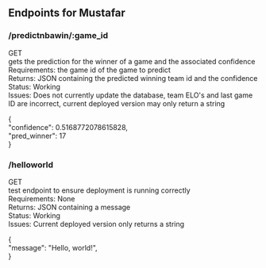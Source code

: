 ## Endpoints for Mustafar

### /predictnbawin/:game_id

GET  
gets the prediction for the winner of a game and the associated confidence  
Requirements: the game id of the game to predict  
Returns: JSON containing the predicted winning team id and the confidence  
Status: Working   
Issues: Does not currently update the database, team ELO's and last game ID are incorrect, current deployed version may only return a string  

{  
    "confidence": 0.5168772078615828,  
    "pred_winner": 17  
}

### /helloworld

GET  
test endpoint to ensure deployment is running correctly  
Requirements: None  
Returns: JSON containing a message  
Status: Working  
Issues: Current deployed version only returns a string  

{  
    "message": "Hello, world!",  
}